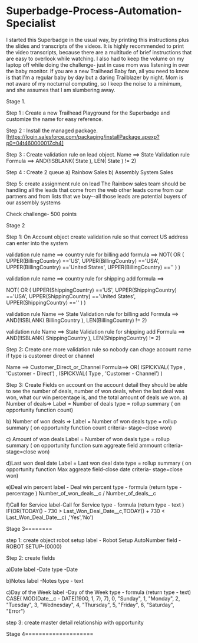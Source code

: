 # Superbadge-Process-Automation-Specialist



I started this Superbadge in the usual way, by printing this instructions plus the slides and transcripts of the videos.  It is highly recommended to print the video transcripts, because there are a multitude of brief instructions that are easy to overlook while watching.  I also had to keep the volume on my laptop off while doing the challenge- just in case mom was listening in over the baby monitor.  If you are a new Trailhead Baby fan, all you need to know is that I'm a regular baby by day but a daring Trailblazer by night.  Mom is not aware of my nocturnal computing, so I keep the noise to a minimum, and she assumes that I am slumbering away. 

Stage 1.

Step 1 : Create a new Trailhead Playground for the Superbadge and customize the name for easy reference.

Step 2 : Install the managed package. [https://login.salesforce.com/packaging/installPackage.apexp?p0=04t46000001Zch4]

Step 3 : Create validation rule on lead object. 
Name ==> State Validation rule
Formula ==> AND(!ISBLANK( State ), LEN( State ) != 2)

Step 4 : Create 2 queue 
	a) Rainbow Sales 
	b) Assembly System Sales
	
Step 5: create assignment rule on lead
The Rainbow sales team should be handling all the leads that come from the web
other leads come from our partners and from lists that we buy--all those leads are potential buyers of our assembly systems

Check challenge- 500 points

Stage 2

Step 1: On Account object create validation rule so that correct US address can enter into the system

validation rule name ==> country rule for billing add
formula ==>
NOT( 
	OR ( 
		UPPER(BillingCountry) =='US', 
		UPPER(BillingCountry) =='USA', 
		UPPER(BillingCountry) =='United States', 
		UPPER(BillingCountry) ==''
	) 
)

validation rule name ==> country rule for shipping add
formula ==>

NOT( 
	OR ( 
		UPPER(ShippingCountry) =='US', 
		UPPER(ShippingCountry) =='USA', 
		UPPER(ShippingCountry) =='United States', 
		UPPER(ShippingCountry) ==''
	) 
)


validation rule Name ==> State Validation rule for billing add
Formula ==> AND(!ISBLANK( BillingCountry ), LEN(BillingCountry) != 2)


validation rule Name ==> State Validation rule for shipping add
Formula ==> AND(!ISBLANK( ShippingCountry ), LEN(ShippingCountry) != 2)

Step 2: Create one more validation rule so nobody can chage account name if type is customer direct or channel

Name ==> Customer_Direct_or_Channel
Formula==>
OR(
 ISPICKVAL( Type , 'Customer - Direct') ,
 ISPICKVAL( Type , 'Customer - Channel') 
)

Step 3: Create Fields on account 
on the account detail they should be able to see the number of deals, number of won deals, when the last deal was won, what our win percentage is, and the total amount of deals we won.
a) Number of deals=> 
Label = Number of deals
type = rollup summary ( on opportunity function count)

b) Number of won deals =>
Label = Number of won deals
type = rollup summary ( on opportunity function count criteria- stage=close won)

c) Amount of won deals
Label = Number of won deals
type = rollup summary ( on opportunity function sum aggreate field ammount criteria- stage=close won)

d)Last won deal date
Label = Last won deal date
type = rollup summary ( on opportunity function Max aggreate field-close date criteria- stage=close won)

e)Deal win percent
label - Deal win percent
type - formula (return type - percentage )
Number_of_won_deals__c /  Number_of_deals__c 

f)Call for Service
label-Call for Service
type - formula (return type - text )
IF(OR(TODAY() - 730 > Last_Won_Deal_Date__c,TODAY() + 730 < Last_Won_Deal_Date__c) ,'Yes','No')

Stage 3========

step 1: create object robot setup
label - Robot Setup
AutoNumber field - ROBOT SETUP-{0000}

Step 2: create fields

a)Date
label -Date
type -Date

b)Notes
label -Notes
type - text

c)Day of the Week
label -Day of the Week
type - formula (return type - text)
CASE(
MOD(Date__c - DATE(1900, 1, 7), 7), 
0, "Sunday", 
1, "Monday", 
2, "Tuesday", 
3, "Wednesday", 
4, "Thursday", 
5, "Friday", 
6, "Saturday", "Error")

step 3:
create master detail relationship with opportunity


Stage 4====================
